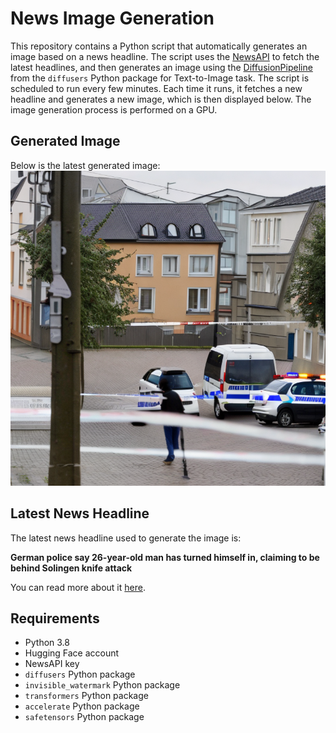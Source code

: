 # News Image Generation
This repository contains a Python script that automatically generates an image based on a news headline. The script uses the [NewsAPI](https://newsapi.org/) to fetch the latest headlines, and then generates an image using the [DiffusionPipeline](https://github.com/huggingface/diffusers) from the `diffusers` Python package for Text-to-Image task.
The script is scheduled to run every few minutes. Each time it runs, it fetches a new headline and generates a new image, which is then displayed below. The image generation process is performed on a GPU.

## Generated Image
Below is the latest generated image:
![Generated Image](image.png)

## Latest News Headline
The latest news headline used to generate the image is:

**German police say 26-year-old man has turned himself in, claiming to be behind Solingen knife attack**

You can read more about it [here](https://news.google.com/rss/articles/CBMipgFBVV95cUxPenFhRVhsdTMyVXFBLUhsYk5HTVd4cE1KQlU2UmlxWDRTNFk0eVQzSW9OR1Y2R2NoMDI3WUxYcmtiNVhwamt5Y2dfOGpRU19hNkg1cDFCNWowNk5SV3FtMHY5bDF3TGZtNEQ2MFFsbk4tZmtZcVp4MjBmSG40UnNDLTVLQkNLTVlDdm9CVDR3TVh2bWJ5MVp3NTFNYmJyanlCc29WLUpn?oc=5).

## Requirements
- Python 3.8
- Hugging Face account
- NewsAPI key
- `diffusers` Python package
- `invisible_watermark` Python package
- `transformers` Python package
- `accelerate` Python package
- `safetensors` Python package
